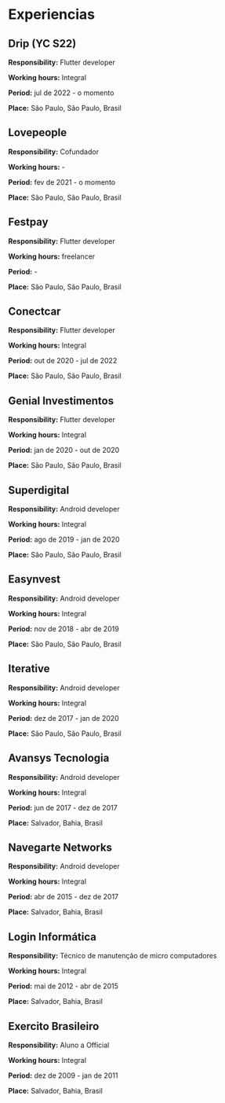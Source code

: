 # Experiencias


## Drip (YC S22)

**Responsibility:** Flutter developer

**Working hours:** Integral

**Period:** jul de 2022 - o momento

**Place:** São Paulo, São Paulo, Brasil

## Lovepeople

**Responsibility:** Cofundador

**Working hours:** -

**Period:** fev de 2021 - o momento

**Place:** São Paulo, São Paulo, Brasil

## Festpay

**Responsibility:** Flutter developer

**Working hours:** freelancer

**Period:** -

**Place:** São Paulo, São Paulo, Brasil

## Conectcar

**Responsibility:** Flutter developer

**Working hours:** Integral

**Period:** out de 2020 - jul de 2022

**Place:** São Paulo, São Paulo, Brasil

## Genial Investimentos

**Responsibility:** Flutter developer

**Working hours:** Integral

**Period:** jan de 2020 - out de 2020

**Place:** São Paulo, São Paulo, Brasil

## Superdigital

**Responsibility:** Android developer

**Working hours:** Integral

**Period:** ago de 2019 - jan de 2020

**Place:** São Paulo, São Paulo, Brasil

## Easynvest

**Responsibility:** Android developer

**Working hours:** Integral

**Period:** nov de 2018 - abr de 2019

**Place:** São Paulo, São Paulo, Brasil

## Iterative

**Responsibility:** Android developer

**Working hours:** Integral

**Period:** dez de 2017 - jan de 2020

**Place:** São Paulo, São Paulo, Brasil


## Avansys Tecnologia

**Responsibility:** Android developer

**Working hours:** Integral

**Period:** jun de 2017 - dez de 2017

**Place:** Salvador, Bahia, Brasil


## Navegarte Networks

**Responsibility:** Android developer

**Working hours:** Integral

**Period:** abr de 2015 - dez de 2017

**Place:** Salvador, Bahia, Brasil

## Login Informática

**Responsibility:** Técnico de manutenção de micro computadores

**Working hours:** Integral

**Period:** mai de 2012 - abr de 2015

**Place:** Salvador, Bahia, Brasil

## Exercito Brasileiro

**Responsibility:** Aluno a Official

**Working hours:** Integral

**Period:** dez de 2009 - jan de 2011

**Place:** Salvador, Bahia, Brasil
